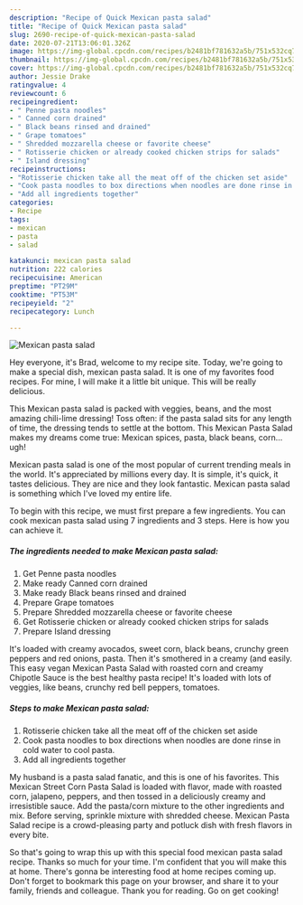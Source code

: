 ```yaml
---
description: "Recipe of Quick Mexican pasta salad"
title: "Recipe of Quick Mexican pasta salad"
slug: 2690-recipe-of-quick-mexican-pasta-salad
date: 2020-07-21T13:06:01.326Z
image: https://img-global.cpcdn.com/recipes/b2481bf781632a5b/751x532cq70/mexican-pasta-salad-recipe-main-photo.jpg
thumbnail: https://img-global.cpcdn.com/recipes/b2481bf781632a5b/751x532cq70/mexican-pasta-salad-recipe-main-photo.jpg
cover: https://img-global.cpcdn.com/recipes/b2481bf781632a5b/751x532cq70/mexican-pasta-salad-recipe-main-photo.jpg
author: Jessie Drake
ratingvalue: 4
reviewcount: 6
recipeingredient:
- " Penne pasta noodles"
- " Canned corn drained"
- " Black beans rinsed and drained"
- " Grape tomatoes"
- " Shredded mozzarella cheese or favorite cheese"
- " Rotisserie chicken or already cooked chicken strips for salads"
- " Island dressing"
recipeinstructions:
- "Rotisserie chicken take all the meat off of the chicken set aside"
- "Cook pasta noodles to box directions when noodles are done rinse in cold water to cool pasta."
- "Add all ingredients together"
categories:
- Recipe
tags:
- mexican
- pasta
- salad

katakunci: mexican pasta salad 
nutrition: 222 calories
recipecuisine: American
preptime: "PT29M"
cooktime: "PT53M"
recipeyield: "2"
recipecategory: Lunch

---
```



![Mexican pasta salad](https://img-global.cpcdn.com/recipes/b2481bf781632a5b/751x532cq70/mexican-pasta-salad-recipe-main-photo.jpg)

Hey everyone, it's Brad, welcome to my recipe site. Today, we're going to make a special dish, mexican pasta salad. It is one of my favorites food recipes. For mine, I will make it a little bit unique. This will be really delicious.

This Mexican pasta salad is packed with veggies, beans, and the most amazing chili-lime dressing! Toss often: if the pasta salad sits for any length of time, the dressing tends to settle at the bottom. This Mexican Pasta Salad makes my dreams come true: Mexican spices, pasta, black beans, corn…ugh!

Mexican pasta salad is one of the most popular of current trending meals in the world. It's appreciated by millions every day. It is simple, it's quick, it tastes delicious. They are nice and they look fantastic. Mexican pasta salad is something which I've loved my entire life.


To begin with this recipe, we must first prepare a few ingredients. You can cook mexican pasta salad using 7 ingredients and 3 steps. Here is how you can achieve it.

<!--inarticleads1-->

##### The ingredients needed to make Mexican pasta salad:

1. Get  Penne pasta noodles
1. Make ready  Canned corn drained
1. Make ready  Black beans rinsed and drained
1. Prepare  Grape tomatoes
1. Prepare  Shredded mozzarella cheese or favorite cheese
1. Get  Rotisserie chicken or already cooked chicken strips for salads
1. Prepare  Island dressing


It&#39;s loaded with creamy avocados, sweet corn, black beans, crunchy green peppers and red onions, pasta. Then it&#39;s smothered in a creamy (and easily. This easy vegan Mexican Pasta Salad with roasted corn and creamy Chipotle Sauce is the best healthy pasta recipe! It&#39;s loaded with lots of veggies, like beans, crunchy red bell peppers, tomatoes. 

<!--inarticleads2-->

##### Steps to make Mexican pasta salad:

1. Rotisserie chicken take all the meat off of the chicken set aside
1. Cook pasta noodles to box directions when noodles are done rinse in cold water to cool pasta.
1. Add all ingredients together


My husband is a pasta salad fanatic, and this is one of his favorites. This Mexican Street Corn Pasta Salad is loaded with flavor, made with roasted corn, jalapeno, peppers, and then tossed in a deliciously creamy and irresistible sauce. Add the pasta/corn mixture to the other ingredients and mix. Before serving, sprinkle mixture with shredded cheese. Mexican Pasta Salad recipe is a crowd-pleasing party and potluck dish with fresh flavors in every bite. 

So that's going to wrap this up with this special food mexican pasta salad recipe. Thanks so much for your time. I'm confident that you will make this at home. There's gonna be interesting food at home recipes coming up. Don't forget to bookmark this page on your browser, and share it to your family, friends and colleague. Thank you for reading. Go on get cooking!

